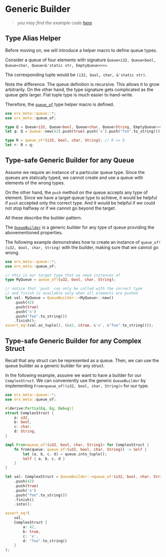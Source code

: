 # Generic Builder

> *you may find the example code [here](https://github.com/orxfun/orx-meta/blob/main/examples/2_generic_builder.rs)*

## Type Alias Helper

Before moving on, we will introduce a helper macro to define queue types.

Consider a queue of four elements with signature `Queue<i32, Queue<bool, Queue<char, Queue<&'static str, EmptyQueue>>>>`.

The corresponding tuple would be `(i32, bool, char, &'static str)`.

Note the difference. The queue definition is recursive. This allows it to grow arbitrarily. On the other hand, the type signature gets complicated as the queue gets larger. Flat tuple type is much easier to hand-write.

Therefore, the [`queue_of`](https://docs.rs/orx-meta/latest/orx_meta/macro.queue_of.html) type helper macro is defined.

```rust
use orx_meta::queue::*;
use orx_meta::queue_of;

type Q = Queue<i32, Queue<bool, Queue<char, Queue<String, EmptyQueue>>>>;
let q: Q = Queue::new(42).push(true).push('x').push("foo".to_string());

type R = queue_of!(i32, bool, char, String); // R == Q
let r: R = q;
```

## Type-safe Generic Builder for any Queue

Assume we require an instance of a particular queue type. Since the queues are statically typed, we cannot create and use a queue with elements of the wrong types.

On the other hand, the `push` method on the queue accepts any type of element. Since we have a target queue type to achieve, it would be helpful if `push` accepted only the correct type. And it would be helpful if we could not stop halfway or if we cannot go beyond the target.

All these describe the builder pattern.

The [`QueueBuilder`](https://docs.rs/orx-meta/latest/orx_meta/queue/struct.queue_of.html) is a generic builder for any type of queue providing the abovementioned properties.

The following example demonstrates how to create an instance of `queue_of!(u32, bool, char, String)` with the builder, making sure that we cannot go wrong.

```rust
use orx_meta::queue::*;
use orx_meta::queue_of;

// this is our target type that we need instances of
type MyQueue = queue_of!(u32, bool, char, String);

// notice that `push` can only be called with the correct type
// and finish is available only when all elements are pushed
let val: MyQueue = QueueBuilder::<MyQueue>::new()
    .push(42)
    .push(true)
    .push('x')
    .push("foo".to_string())
    .finish();
assert_eq!(val.as_tuple(), (&42, &true, &'x', &"foo".to_string()));
```

## Type-safe Generic Builder for any Complex Struct

Recall that any struct can be represented as a queue. Then, we can use the queue builder as a generic builder for any struct.

In the following example, assume we want to have a builder for our `ComplexStruct`. We can conveniently use the generic `QueueBuilder` by implementing `From<queue_of!(u32, bool, char, String)>` for our type.

```rust
use orx_meta::queue::*;
use orx_meta::queue_of;

#[derive(PartialEq, Eq, Debug)]
struct ComplexStruct {
    a: u32,
    b: bool,
    c: char,
    d: String,
}

impl From<queue_of!(u32, bool, char, String)> for ComplexStruct {
    fn from(queue: queue_of!(u32, bool, char, String)) -> Self {
        let (a, b, c, d) = queue.into_tuple();
        Self { a, b, c, d }
    }
}

let val: ComplexStruct = QueueBuilder::<queue_of!(u32, bool, char, String)>::new()
    .push(42)
    .push(true)
    .push('x')
    .push("foo".to_string())
    .finish()
    .into();

assert_eq!(
    val,
    ComplexStruct {
        a: 42,
        b: true,
        c: 'x',
        d: "foo".to_string()
    }
);
```
